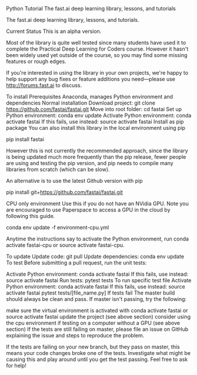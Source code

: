 
Python Tutorial
The fast.ai deep learning library, lessons, and tutorials

The fast.ai deep learning library, lessons, and tutorials.

Current Status
This is an alpha version.

Most of the library is quite well tested since many students have used it to complete the Practical Deep Learning for Coders course. However it hasn't been widely used yet outside of the course, so you may find some missing features or rough edges.

If you're interested in using the library in your own projects, we're happy to help support any bug fixes or feature additions you need—please use http://forums.fast.ai to discuss.

To install
Prerequisites
Anaconda, manages Python environment and dependencies
Normal installation
Download project: git clone https://github.com/fastai/fastai.git
Move into root folder: cd fastai
Set up Python environment: conda env update
Activate Python environment: conda activate fastai
If this fails, use instead: source activate fastai
Install as pip package
You can also install this library in the local environment using pip

pip install fastai

However this is not currently the recommended approach, since the library is being updated much more frequently than the pip release, fewer people are using and testing the pip version, and pip needs to compile many libraries from scratch (which can be slow).

An alternative is to use the latest Github version with pip

pip install git+https://github.com/fastai/fastai.git

CPU only environment
Use this if you do not have an NVidia GPU. Note you are encouraged to use Paperspace to access a GPU in the cloud by following this guide.

conda env update -f environment-cpu.yml

Anytime the instructions say to activate the Python environment, run conda activate fastai-cpu or source activate fastai-cpu.

To update
Update code: git pull
Update dependencies: conda env update
To test
Before submitting a pull request, run the unit tests:

Activate Python environment: conda activate fastai
If this fails, use instead: source activate fastai
Run tests: pytest tests
To run specific test file
Activate Python environment: conda activate fastai
If this fails, use instead: source activate fastai
pytest tests/[file_name.py]
If tests fail
The master build should always be clean and pass. If master isn't passing, try the following:

make sure the virtual environment is activated with conda activate fastai or source activate fastai
update the project (see above section)
consider using the cpu environment if testing on a computer without a GPU (see above section)
If the tests are still failing on master, please file an issue on GitHub explaining the issue and steps to reproduce the problem.

If the tests are failing on your new branch, but they pass on master, this means your code changes broke one of the tests. Investigate what might be causing this and play around until you get the test passing. Feel free to ask for help!
